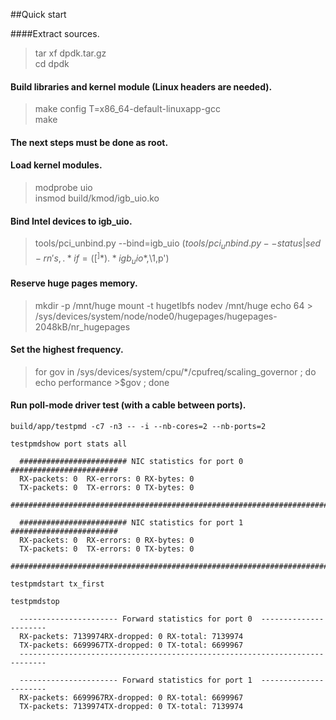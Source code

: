 ##Quick start

####Extract sources.  
> tar xf dpdk.tar.gz    
> cd dpdk    
 
#### Build libraries and kernel module (Linux headers are needed).    
> make config T=x86_64-default-linuxapp-gcc    
> make    

#### The next steps must be done as root.
#### Load kernel modules.
> modprobe uio    
> insmod build/kmod/igb_uio.ko    

#### Bind Intel devices to igb_uio.
> tools/pci_unbind.py --bind=igb_uio $(tools/pci_unbind.py --status | sed -rn 's,.* if=([^ ]*).*igb_uio *$,\1,p')    
#### Reserve huge pages memory.
> mkdir -p /mnt/huge
> mount -t hugetlbfs nodev /mnt/huge
> echo 64 > /sys/devices/system/node/node0/hugepages/hugepages-2048kB/nr_hugepages
####  Set the highest frequency.
> for gov in /sys/devices/system/cpu/*/cpufreq/scaling_governor ; do echo performance >$gov ; done
#### Run poll-mode driver test (with a cable between ports).
    build/app/testpmd -c7 -n3 -- -i --nb-cores=2 --nb-ports=2
    
    testpmdshow port stats all
    
      ######################## NIC statistics for port 0  ########################
      RX-packets: 0  RX-errors: 0 RX-bytes: 0
      TX-packets: 0  TX-errors: 0 TX-bytes: 0
      ############################################################################
    
      ######################## NIC statistics for port 1  ########################
      RX-packets: 0  RX-errors: 0 RX-bytes: 0
      TX-packets: 0  TX-errors: 0 TX-bytes: 0
      ############################################################################
    
    testpmdstart tx_first
    
    testpmdstop
    
      ---------------------- Forward statistics for port 0  ----------------------
      RX-packets: 7139974RX-dropped: 0 RX-total: 7139974
      TX-packets: 6699967TX-dropped: 0 TX-total: 6699967
      ----------------------------------------------------------------------------
    
      ---------------------- Forward statistics for port 1  ----------------------
      RX-packets: 6699967RX-dropped: 0 RX-total: 6699967
      TX-packets: 7139974TX-dropped: 0 TX-total: 7139974
  
